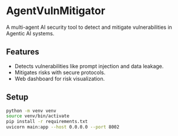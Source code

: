 # AgentVulnMitigator
A multi-agent AI security tool to detect and mitigate vulnerabilities in Agentic AI systems.

## Features
- Detects vulnerabilities like prompt injection and data leakage.
- Mitigates risks with secure protocols.
- Web dashboard for risk visualization.

## Setup
```bash
python -m venv venv
source venv/bin/activate
pip install -r requirements.txt
uvicorn main:app --host 0.0.0.0 --port 8002
